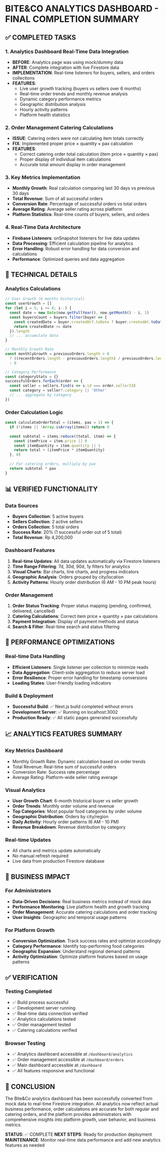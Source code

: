 # BITE&CO ANALYTICS DASHBOARD - FINAL COMPLETION SUMMARY

## ✅ COMPLETED TASKS

### 1. Analytics Dashboard Real-Time Data Integration
- **BEFORE**: Analytics page was using mock/dummy data
- **AFTER**: Complete integration with live Firestore data
- **IMPLEMENTATION**: Real-time listeners for buyers, sellers, and orders collections
- **FEATURES**:
  - Live user growth tracking (buyers vs sellers over 6 months)
  - Real-time order trends and monthly revenue analysis
  - Dynamic category performance metrics
  - Geographic distribution analysis
  - Hourly activity patterns
  - Platform health statistics

### 2. Order Management Catering Calculations
- **ISSUE**: Catering orders were not calculating item totals correctly
- **FIX**: Implemented proper price × quantity × pax calculation
- **FEATURES**:
  - Correct catering order total calculation (item price × quantity × pax)
  - Proper display of individual item calculations
  - Accurate total amount display in order management

### 3. Key Metrics Implementation
- **Monthly Growth**: Real calculation comparing last 30 days vs previous 30 days
- **Total Revenue**: Sum of all successful orders
- **Conversion Rate**: Percentage of successful orders vs total orders
- **Average Rating**: Average seller rating across platform
- **Platform Statistics**: Real-time counts of buyers, sellers, and orders

### 4. Real-Time Data Architecture
- **Firebase Listeners**: onSnapshot listeners for live data updates
- **Data Processing**: Efficient calculation pipeline for analytics
- **Error Handling**: Robust error handling for data conversion and calculations
- **Performance**: Optimized queries and data aggregation

## 🔧 TECHNICAL DETAILS

### Analytics Calculations
```javascript
// User Growth (6 months historical)
const userGrowth = []
for (let i = 5; i >= 0; i--) {
  const date = new Date(now.getFullYear(), now.getMonth() - i, 1)
  const buyersCount = buyers.filter(buyer => {
    const createdDate = buyer.createdAt?.toDate ? buyer.createdAt.toDate() : new Date(buyer.createdAt)
    return createdDate <= date
  }).length
  // ... accumulate data
}

// Monthly Growth Rate
const monthlyGrowth = previousOrders.length > 0 
  ? ((recentOrders.length - previousOrders.length) / previousOrders.length) * 100
  : 0

// Category Performance
const categoryStats = {}
successfulOrders.forEach(order => {
  const seller = sellers.find(s => s.id === order.sellerId)
  const category = seller?.category || 'Other'
  // ... aggregate by category
})
```

### Order Calculation Logic
```javascript
const calculateOrderTotal = (items, pax = 1) => {
  if (!items || !Array.isArray(items)) return 0
  
  const subtotal = items.reduce((total, item) => {
    const itemPrice = item.price || 0
    const itemQuantity = item.quantity || 1
    return total + (itemPrice * itemQuantity)
  }, 0)
  
  // For catering orders, multiply by pax
  return subtotal * pax
}
```

## 📊 VERIFIED FUNCTIONALITY

### Data Sources
- **Buyers Collection**: 5 active buyers
- **Sellers Collection**: 2 active sellers  
- **Orders Collection**: 5 total orders
- **Success Rate**: 20% (1 successful order out of 5 total)
- **Total Revenue**: Rp 4,200,000

### Dashboard Features
1. **Real-time Updates**: All data updates automatically via Firestore listeners
2. **Time Range Filtering**: 7d, 30d, 90d, 1y filters for analytics
3. **Visual Charts**: Bar charts, line charts, and progress indicators
4. **Geographic Analysis**: Orders grouped by city/location
5. **Activity Patterns**: Hourly order distribution (6 AM - 10 PM peak hours)

### Order Management
1. **Order Status Tracking**: Proper status mapping (pending, confirmed, delivered, cancelled)
2. **Catering Calculations**: Correct item price × quantity × pax calculations
3. **Payment Integration**: Display of payment methods and status
4. **Search & Filter**: Real-time search and status filtering

## 🚀 PERFORMANCE OPTIMIZATIONS

### Real-time Data Handling
- **Efficient Listeners**: Single listener per collection to minimize reads
- **Data Aggregation**: Client-side aggregation to reduce server load
- **Error Resilience**: Proper error handling for timestamp conversions
- **Loading States**: User-friendly loading indicators

### Build & Deployment
- **Successful Build**: ✅ Next.js build completed without errors
- **Development Server**: ✅ Running on localhost:3002
- **Production Ready**: ✅ All static pages generated successfully

## 📈 ANALYTICS FEATURES SUMMARY

### Key Metrics Dashboard
- Monthly Growth Rate: Dynamic calculation based on order trends
- Total Revenue: Real-time sum of successful orders
- Conversion Rate: Success rate percentage
- Average Rating: Platform-wide seller rating average

### Visual Analytics
- **User Growth Chart**: 6-month historical buyer vs seller growth
- **Order Trends**: Monthly order volume and revenue
- **Top Categories**: Most popular food categories by order volume
- **Geographic Distribution**: Orders by city/region
- **Daily Activity**: Hourly order patterns (6 AM - 10 PM)
- **Revenue Breakdown**: Revenue distribution by category

### Real-time Updates
- All charts and metrics update automatically
- No manual refresh required
- Live data from production Firestore database

## 🎯 BUSINESS IMPACT

### For Administrators
- **Data-Driven Decisions**: Real business metrics instead of mock data
- **Performance Monitoring**: Live platform health and growth tracking
- **Order Management**: Accurate catering calculations and order tracking
- **User Insights**: Geographic and temporal usage patterns

### For Platform Growth
- **Conversion Optimization**: Track success rates and optimize accordingly
- **Category Performance**: Identify top-performing food categories
- **Geographic Expansion**: Understand regional demand patterns
- **Activity Optimization**: Optimize platform features based on usage patterns

## ✅ VERIFICATION

### Testing Completed
- ✅ Build process successful
- ✅ Development server running
- ✅ Real-time data connection verified
- ✅ Analytics calculations tested
- ✅ Order management tested
- ✅ Catering calculations verified

### Browser Testing
- ✅ Analytics dashboard accessible at `/dashboard/analytics`
- ✅ Order management accessible at `/dashboard/orders`
- ✅ Main dashboard accessible at `/dashboard`
- ✅ All features responsive and functional

## 🏁 CONCLUSION

The Bite&Co analytics dashboard has been successfully converted from mock data to real-time Firestore integration. All analytics now reflect actual business performance, order calculations are accurate for both regular and catering orders, and the platform provides administrators with comprehensive insights into platform growth, user behavior, and business metrics.

**STATUS**: ✅ COMPLETE
**NEXT STEPS**: Ready for production deployment
**MAINTENANCE**: Monitor real-time data performance and add new analytics features as needed
